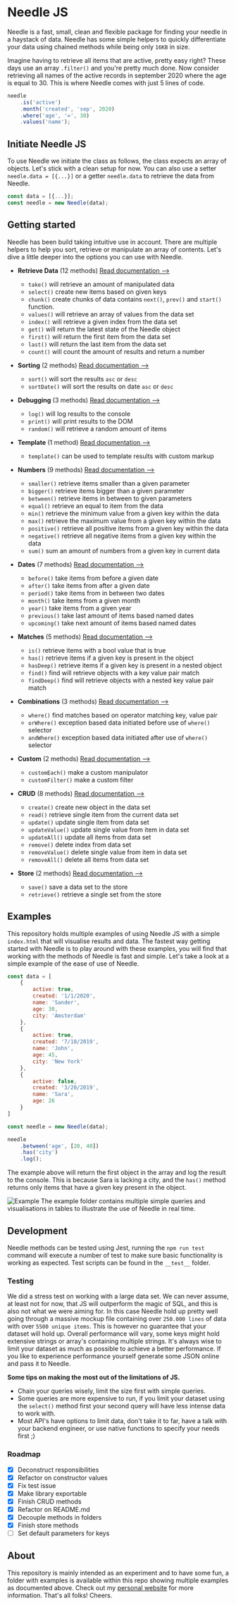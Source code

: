 # Needle JS
Needle is a fast, small, clean and flexible package for finding your needle in a haystack of data. Needle has some 
simple helpers to quickly differentiate your data using chained methods while being only `16KB` in size.

Imagine having to retrieve all items that are active, pretty easy right? These days use an array `.filter()` and you're 
pretty much done. Now consider retrieving all names of the active records in september 2020 where the age is equal to 30. 
This is where Needle comes with just 5 lines of code. 

```javascript
needle
    .is('active')
    .month('created', 'sep', 2020)
    .where('age', '=', 30)
    .values('name');
```

## Initiate Needle JS
To use Needle we initiate the class as follows, the class expects an array of objects. 
Let's stick with a clean setup for now. You can also use a setter `needle.data = [{...}]` or a getter `needle.data` 
to retrieve the data from Needle.

```javascript
const data = [{...}];
const needle = new Needle(data);
```

## Getting started
Needle has been build taking intuitive use in account. There are multiple helpers to help you sort, retrieve or 
manipulate an array of contents. Let's dive a little deeper into the options you can use with Needle. 

* **Retrieve Data** (12 methods) [Read documentation ⟶](https://github.com/waxs/needle/tree/master/docs/retrieve/README.md)
    * `take()` will retrieve an amount of manipulated data
    * `select()` create new items based on given keys
    * `chunk()` create chunks of data contains `next()`, `prev()` and `start()` function.
    * `values()` will retrieve an array of values from the data set
    * `index()` will retrieve a given index from the data set
    * `get()` will return the latest state of the Needle object 
    * `first()` will return the first item from the data set
    * `last()` will return the last item from the data set
    * `count()` will count the amount of results and return a number

* **Sorting** (2 methods) [Read documentation ⟶](https://github.com/waxs/needle/tree/master/docs/sorting/README.md)
    * `sort()` will sort the results `asc` or `desc`
    * `sortDate()` will sort the results on date `asc` or `desc`
    
* **Debugging** (3 methods) [Read documentation ⟶](https://github.com/waxs/needle/tree/master/docs/debugging/README.md)
    * `log()` will log results to the console
    * `print()` will print results to the DOM
    * `random()` will retrieve a random amount of items 
    
* **Template** (1 method) [Read documentation ⟶](https://github.com/waxs/needle/tree/master/docs/template/README.md)
    * `template()` can be used to template results with custom markup
    
* **Numbers** (9 methods) [Read documentation ⟶](https://github.com/waxs/needle/tree/master/docs/numbers/README.md)
    * `smaller()` retrieve items smaller than a given parameter
    * `bigger()` retrieve items bigger than a given parameter
    * `between()` retrieve items in between to given parameters
    * `equal()` retrieve an equal to item from the data
    * `min()` retrieve the minimum value from a given key within the data
    * `max()` retrieve the maximum value from a given key within the data
    * `positive()` retrieve all positive items from a given key within the data
    * `negative()` retrieve all negative items from a given key within the data
    * `sum()` sum an amount of numbers from a given key in current data
    
* **Dates** (7 methods) [Read documentation ⟶](https://github.com/waxs/needle/tree/master/docs/dates/README.md)
    * `before()` take items from before a given date
    * `after()` take items from after a given date
    * `period()` take items from in between two dates
    * `month()` take items from a given month
    * `year()` take items from a given year
    * `previous()` take last amount of items based named dates
    * `upcoming()` take next amount of items based named dates
    
* **Matches** (5 methods) [Read documentation ⟶](https://github.com/waxs/needle/tree/master/docs/matches/README.md)
    * `is()` retrieve items with a bool value that is true
    * `has()` retrieve items if a given key is present in the object
    * `hasDeep()` retrieve items if a given key is present in a nested object
    * `find()` find will retrieve objects with a key value pair match
    * `findDeep()` find will retrieve objects with a nested key value pair match

* **Combinations** (3 methods) [Read documentation ⟶](https://github.com/waxs/needle/tree/master/docs/combinations/README.md)
    * `where()` find matches based on operator matching key, value pair
    * `orWhere()` exception based data initiated before use of `where()` selector
    * `andWhere()` exception based data initiated after use of `where()` selector

* **Custom** (2 methods) [Read documentation ⟶](https://github.com/waxs/needle/tree/master/docs/custom/README.md)
    * `customEach()` make a custom manipulator
    * `customFilter()` make a custom filter

* **CRUD** (8 methods) [Read documentation ⟶](https://github.com/waxs/needle/tree/master/docs/crud/README.md)
    * `create()` create new object in the data set
    * `read()` retrieve single item from the current data set
    * `update()` update single item from data set
    * `updateValue()` update single value from item in data set
    * `updateAll()` update all items from data set
    * `remove()` delete index from data set
    * `removeValue()` delete single value from item in data set
    * `removeAll()` delete all items from data set
    
* **Store** (2 methods) [Read documentation ⟶](https://github.com/waxs/needle/tree/master/docs/store/README.md)
    * `save()` save a data set to the store
    * `retrieve()` retrieve a single set from the store
    
## Examples
This repository holds multiple examples of using Needle JS with a simple `index.html` that will visualise results and
 data. The fastest way getting started with Needle is to play around with these examples, you will find that working 
 with the methods of Needle is fast and simple. Let's take a look at a simple example of the ease of use of Needle.
```javascript
const data = [
    {
        active: true,
        created: '1/1/2020',
        name: 'Sander',
        age: 30,
        city: 'Amsterdam'
    },
    {
        active: true,
        created: '7/10/2019',
        name: 'John',
        age: 45,
        city: 'New York'
    },
    {
        active: false,
        created: '3/20/2019',
        name: 'Sara',
        age: 26
    }
]

const needle = new Needle(data);

needle
    .between('age', [20, 40])
    .has('city')
    .log();
```
The example above will return the first object in the array and log the result to the console. This is because 
Sara is lacking a city, and the `has()` method returns only items that have a given key present in the object. 

![Example](http://sanderhidding.nl/assets/needle-example.jpg)
The example folder contains multiple simple queries and visualisations in tables to illustrate the use of Needle in 
real time. 

## Development
Needle methods can be tested using Jest, running the `npm run test` command will execute a number of test to make 
sure basic functionality is working as expected. Test scripts can be found in the `__test__` folder.  

### Testing   
We did a stress test on working with a large data set. We can never assume, at least not for now, that JS 
will outperform the magic of SQL, and this is also not what we were aiming for. In this case Needle hold up pretty well 
going through a massive mockup file containing over `250.000 lines` of data with over `5500 unique items`. This is 
however no guarantee that your dataset will hold up. Overall performance will vary, some keys might hold extensive 
strings or array's containing multiple strings. It's always wise to limit your dataset as much as possible to achieve
 a better performance. If you like to experience performance yourself generate some JSON online and pass it to Needle. 

**Some tips on making the most out of the limitations of JS.** 
* Chain your queries wisely, limit the size first with simple queries.
* Some queries are more expensive to run, if you limit your dataset using the `select()` method first your 
      second query will have less intense data to work with.
* Most API's have options to limit data, don't take it to far, have a talk with your backend engineer, or use 
     native functions to specify your needs first ;)

### Roadmap
- [x] Deconstruct responsibilities
- [x] Refactor on constructor values
- [x] Fix test issue
- [x] Make library exportable
- [x] Finish CRUD methods
- [x] Refactor on README.md
- [x] Decouple methods in folders
- [x] Finish store methods
- [ ] Set default parameters for keys

## About
This repository is mainly intended as an experiment and to have some fun, a folder with examples is available within 
this repo showing multiple examples as documented above. Check out my [personal website](http://sanderhidding.nl) for 
more information. That's all folks! Cheers. 